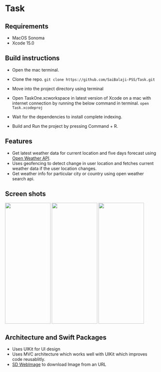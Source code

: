 # Task

## Requirements
* MacOS Sonoma
* Xcode 15.0

## Build instructions

* Open the mac terminal.
* Clone the repo.
```git clone https://github.com/SaiBalaji-PSS/Task.git```
* Move into the project directory using terminal

* Open TaskOne.xcworkspace in latest version of Xcode on a mac with internet connection by running the below command in terminal.
```open Task.xcodeproj```

* Wait for the dependencies to install complete indexing.

* Build and Run the project by pressing Command + R.


## Features 
* Get latest weather data for current location and five days forecast using [Open Weather API](https://openweathermap.org/api).
* Uses geofencing to detect change in user location and fetches current weather data if the user location changes.
* Get weather info for particular city or country using  open weather search api.

## Screen shots
<img width="150" height = "400"  src="https://github.com/SaiBalaji-PSS/MovieApp/assets/51410810/5e57e59e-8ac5-4571-b55b-acec4d2fad21">


<img width="150" height = "400"  src="https://github.com/SaiBalaji-PSS/MovieApp/assets/51410810/c28876ce-20b9-417f-a2a4-e9f493f58076">

<img width="150" height = "400"  src="https://github.com/SaiBalaji-PSS/MovieApp/assets/51410810/11567ea3-27c4-4318-9e6b-79ccc88a0b9d">


## Architecture and Swift Packages 
* Uses UIKit for UI design 
* Uses MVC architecture which works well with UIKit which improves code reusablitly.
* [SD WebImage](https://github.com/SDWebImage/SDWebImage) to download Image from an URL
